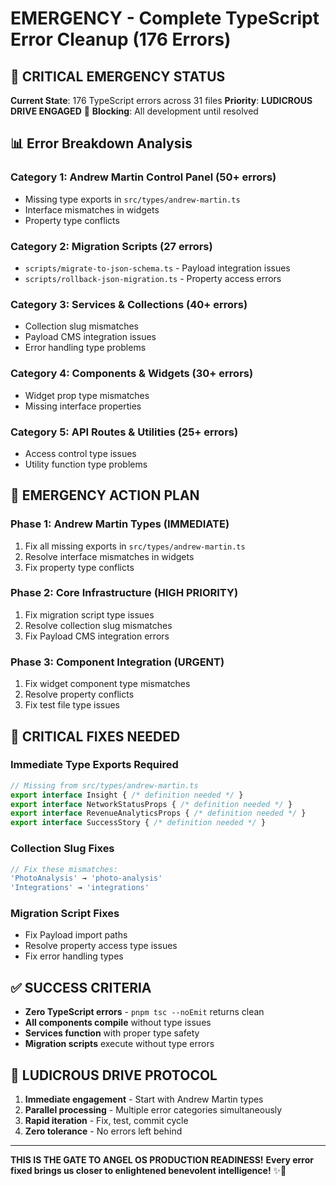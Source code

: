 # EMERGENCY - Complete TypeScript Error Cleanup (176 Errors)

## 🚨 **CRITICAL EMERGENCY STATUS**
**Current State**: 176 TypeScript errors across 31 files
**Priority**: **LUDICROUS DRIVE ENGAGED** 🚀
**Blocking**: All development until resolved

## 📊 **Error Breakdown Analysis**

### **Category 1: Andrew Martin Control Panel (50+ errors)**
- Missing type exports in `src/types/andrew-martin.ts`
- Interface mismatches in widgets
- Property type conflicts

### **Category 2: Migration Scripts (27 errors)**
- `scripts/migrate-to-json-schema.ts` - Payload integration issues
- `scripts/rollback-json-migration.ts` - Property access errors

### **Category 3: Services & Collections (40+ errors)**
- Collection slug mismatches
- Payload CMS integration issues
- Error handling type problems

### **Category 4: Components & Widgets (30+ errors)**
- Widget prop type mismatches
- Missing interface properties

### **Category 5: API Routes & Utilities (25+ errors)**
- Access control type issues
- Utility function type problems

## 🎯 **EMERGENCY ACTION PLAN**

### **Phase 1: Andrew Martin Types (IMMEDIATE)**
1. Fix all missing exports in `src/types/andrew-martin.ts`
2. Resolve interface mismatches in widgets
3. Fix property type conflicts

### **Phase 2: Core Infrastructure (HIGH PRIORITY)**
1. Fix migration script type issues
2. Resolve collection slug mismatches
3. Fix Payload CMS integration errors

### **Phase 3: Component Integration (URGENT)**
1. Fix widget component type mismatches
2. Resolve property conflicts
3. Fix test file type issues

## 🔧 **CRITICAL FIXES NEEDED**

### **Immediate Type Exports Required**
```typescript
// Missing from src/types/andrew-martin.ts
export interface Insight { /* definition needed */ }
export interface NetworkStatusProps { /* definition needed */ }
export interface RevenueAnalyticsProps { /* definition needed */ }
export interface SuccessStory { /* definition needed */ }
```

### **Collection Slug Fixes**
```typescript
// Fix these mismatches:
'PhotoAnalysis' → 'photo-analysis'
'Integrations' → 'integrations'
```

### **Migration Script Fixes**
- Fix Payload import paths
- Resolve property access type issues
- Fix error handling types

## ✅ **SUCCESS CRITERIA**
- **Zero TypeScript errors** - `pnpm tsc --noEmit` returns clean
- **All components compile** without type issues
- **Services function** with proper type safety
- **Migration scripts** execute without type errors

## 🚀 **LUDICROUS DRIVE PROTOCOL**
1. **Immediate engagement** - Start with Andrew Martin types
2. **Parallel processing** - Multiple error categories simultaneously
3. **Rapid iteration** - Fix, test, commit cycle
4. **Zero tolerance** - No errors left behind

---

**THIS IS THE GATE TO ANGEL OS PRODUCTION READINESS!**
**Every error fixed brings us closer to enlightened benevolent intelligence!** ✨🙏 